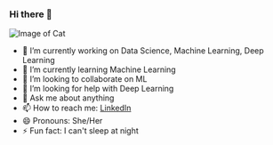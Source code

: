 ### Hi there 👋

<!--
**Tek-nr/Tek-nr** is a ✨ _special_ ✨ repository because its `README.md` (this file) appears on your GitHub profile.

Here are some ideas to get you started:-->

![Image of Cat](https://www.google.com/url?sa=i&url=https%3A%2F%2Ftwitter.com%2Fberrak21425930&psig=AOvVaw3Wj3p0zsXh8AL53NyJrpCy&ust=1644240173805000&source=images&cd=vfe&ved=0CAsQjRxqFwoTCLik7Y-W6_UCFQAAAAAdAAAAABAD)

- 🔭 I’m currently working on Data Science, Machine Learning, Deep Learning
- 🌱 I’m currently learning Machine Learning
- 👯 I’m looking to collaborate on ML
- 🤔 I’m looking for help with Deep Learning
- 💬 Ask me about anything
- 📫 How to reach me: [LinkedIn](https://www.linkedin.com/in/hilalntek/) 
- 😄 Pronouns: She/Her
- ⚡ Fun fact: I can't sleep at night

